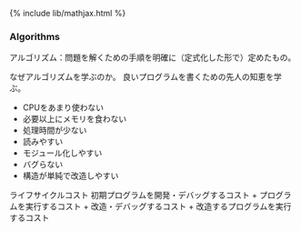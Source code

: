 {% include lib/mathjax.html %}

### Algorithms
アルゴリズム：問題を解くための手順を明確に（定式化した形で）定めたもの。

なぜアルゴリズムを学ぶのか。
良いプログラムを書くための先人の知恵を学ぶ。
- CPUをあまり使わない
- 必要以上にメモリを食わない
- 処理時間が少ない
- 読みやすい
- モジュール化しやすい
- バグらない
- 構造が単純で改造しやすい

ライフサイクルコスト
初期プログラムを開発・デバッグするコスト + プログラムを実行するコスト + 改造・デバッグするコスト + 改造するプログラムを実行するコスト

